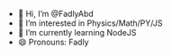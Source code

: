 - 👋 Hi, I’m @FadlyAbd
- 👀 I’m interested in Physics/Math/PY/JS
- 🌱 I’m currently learning NodeJS
- 😄 Pronouns: Fadly 

